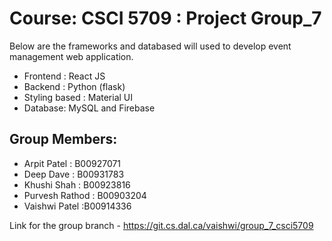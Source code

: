 # Course: CSCI 5709 : Project Group_7

Below are the frameworks and databased will used to develop event management web application.

- Frontend : React JS
- Backend : Python (flask)
- Styling based : Material UI
- Database: MySQL and Firebase


## Group Members:
- Arpit Patel : B00927071
- Deep Dave : B00931783
- Khushi Shah : B00923816
- Purvesh Rathod : B00903204
- Vaishwi Patel :B00914336

Link for the group branch - https://git.cs.dal.ca/vaishwi/group_7_csci5709
